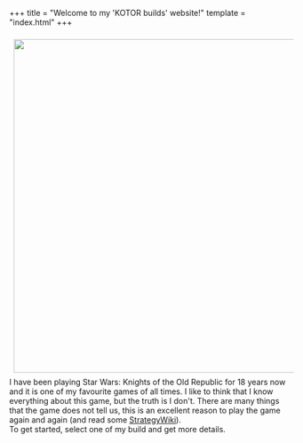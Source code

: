 +++
title = "Welcome to my 'KOTOR builds' website!"
template = "index.html"
+++

<center><img src="images/character_creation.jpg" style="width: 600px; height: auto; padding: 0.5rem;"/></center>

<div class="block">
I have been playing Star Wars: Knights of the Old Republic for 18 years now and it is one of my favourite games of all times. I like to think that I know everything about this game, but the truth is I don't. There are many things that the game does not tell us, this is an excellent reason to play the game again and again (and read some <a href="https://strategywiki.org/wiki/Star_Wars:_Knights_of_the_Old_Republic">StrategyWiki</a>).
</div>

<div class="block">
To get started, select one of my build and get more details.
</div>